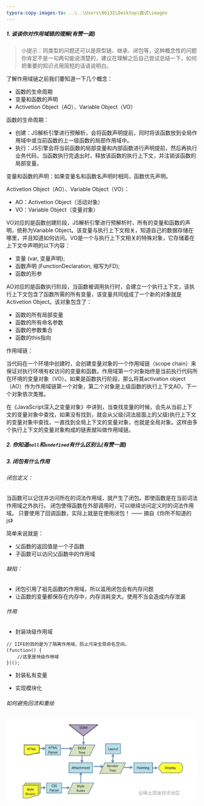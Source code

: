 ```yaml
---
typora-copy-images-to: ..\..\Users\86132\Desktop\面试\images
---
```


##### 1. 谈谈你对作用域链的理解(有赞一面)

> 小提示：同类型的问题还可以是原型链、继承、闭包等，这种概念性的问题你肯定不是一句两句能说清楚的，建议在理解之后自己尝试总结一下，如何把重要的知识点用简短的话语说明白。

了解作用域链之前我们要知道一下几个概念：

- 函数的生命周期
- 变量和函数的声明
- Activetion Object（AO）、Variable Object（VO）

函数的生命周期：

- 创建：JS解析引擎进行预解析，会将函数声明提前，同时将该函数放到全局作用域中或当前函数的上一级函数的局部作用域中。
- 执行：JS引擎会将当前函数的局部变量和内部函数进行声明提前，然后再执行业务代码，当函数执行完退出时，释放该函数的执行上下文，并注销该函数的局部变量。

变量和函数的声明：如果变量名和函数名声明时相同，函数优先声明。

Activetion Object（AO）、Variable Object（VO）：

- AO：Activetion Object（活动对象）
- VO：Variable Object（变量对象）

VO对应的是函数创建阶段，JS解析引擎进行预解析时，所有的变量和函数的声明，统称为Variable Object。该变量与执行上下文相关，知道自己的数据存储在哪里，并且知道如何访问。VO是一个与执行上下文相关的特殊对象，它存储着在上下文中声明的以下内容：

- 变量 (var, 变量声明);
- 函数声明 (FunctionDeclaration, 缩写为FD);
- 函数的形参

AO对应的是函数执行阶段，当函数被调用执行时，会建立一个执行上下文，该执行上下文包含了函数所需的所有变量，该变量共同组成了一个新的对象就是Activetion Object。该对象包含了：

- 函数的所有局部变量
- 函数的所有命名参数
- 函数的参数集合
- 函数的this指向

作用域链：

当代码在一个环境中创建时，会创建变量对象的一个作用域链（scope chain）来保证对执行环境有权访问的变量和函数。作用域第一个对象始终是当前执行代码所在环境的变量对象（VO）。如果是函数执行阶段，那么将其activation object（AO）作为作用域链第一个对象，第二个对象是上级函数的执行上下文AO，下一个对象依次类推。

在《JavaScript深入之变量对象》中讲到，当查找变量的时候，会先从当前上下文的变量对象中查找，如果没有找到，就会从父级(词法层面上的父级)执行上下文的变量对象中查找，一直找到全局上下文的变量对象，也就是全局对象。这样由多个执行上下文的变量对象构成的链表就叫做作用域链。



##### 2. 你知道`null`和`undefined`有什么区别么(有赞一面)

##### 3. 闭包有什么作用

###### 闭包定义：

当函数可以记住并访问所在的词法作用域，就产生了闭包。即使函数是在当前词法作用域之外执行。
闭包使得函数在外部调用时，可以继续访问定义时的词法作用域。
只要使用了回调函数，实际上就是在使用闭包！
—— 摘自《你所不知道的js》

简单来说就是：

- 父函数的返回值是一个子函数
- 子函数可以访问父函数中的作用域

###### 缺陷：

- 闭包引用了祖先函数的作用域，所以滥用闭包会有内存问题
- 让函数的变量都保存在内存中，内存消耗变大。使用不当会造成内存泄漏

###### 作用

- 封装块级作用域

```
// IIFE的目的是为了隔离作用域，防止污染全局命名空间。
(function() {
    //这里是块级作用域
})();
```

- 封装私有变量

- 实现模块化

###### 如何避免回流和重绘

![reflow](./images/reflow.png)